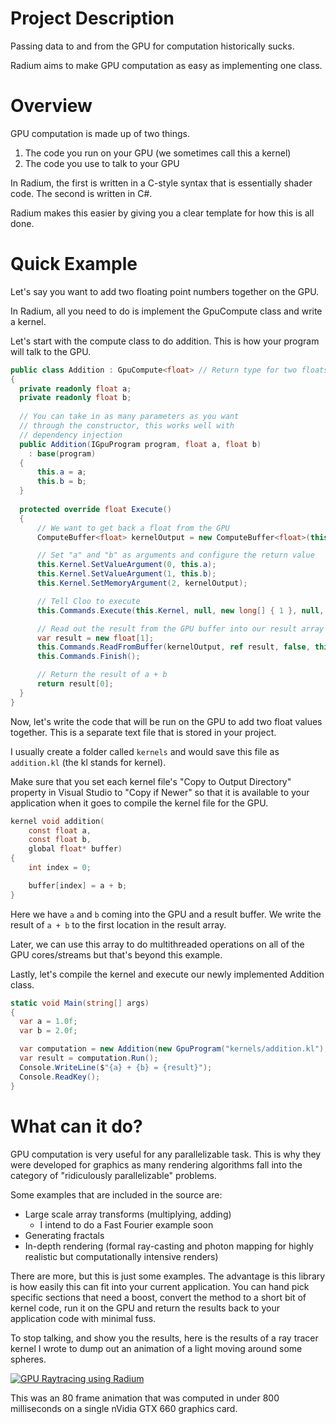 # Project Description

Passing data to and from the GPU for computation historically sucks.

Radium aims to make GPU computation as easy as implementing one class.

# Overview

GPU computation is made up of two things.

1. The code you run on your GPU (we sometimes call this a kernel)
2. The code you use to talk to your GPU

In Radium, the first is written in a C-style syntax that is essentially shader code.
The second is written in C#.

Radium makes this easier by giving you a clear template for how this is all done.

# Quick Example

Let's say you want to add two floating point numbers together on the GPU. 

In Radium, all you need to do is implement the GpuCompute class and write a kernel.

Let's start with the compute class to do addition. This is how your program will talk to the GPU.

```csharp
public class Addition : GpuCompute<float> // Return type for two floats added together is a float
{
  private readonly float a;
  private readonly float b;
  
  // You can take in as many parameters as you want
  // through the constructor, this works well with
  // dependency injection
  public Addition(IGpuProgram program, float a, float b)
    : base(program)
  {
      this.a = a;
      this.b = b;
  }
  
  protected override float Execute()
  {
      // We want to get back a float from the GPU
      ComputeBuffer<float> kernelOutput = new ComputeBuffer<float>(this.Context, ComputeMemoryFlags.WriteOnly, 1);

      // Set "a" and "b" as arguments and configure the return value
      this.Kernel.SetValueArgument(0, this.a);
      this.Kernel.SetValueArgument(1, this.b);
      this.Kernel.SetMemoryArgument(2, kernelOutput);

      // Tell Cloo to execute
      this.Commands.Execute(this.Kernel, null, new long[] { 1 }, null, this.Events);

      // Read out the result from the GPU buffer into our result array
      var result = new float[1];
      this.Commands.ReadFromBuffer(kernelOutput, ref result, false, this.Events);
      this.Commands.Finish();

      // Return the result of a + b
      return result[0];
  }
}
```

Now, let's write the code that will be run on the GPU to add two float values together.
This is a separate text file that is stored in your project.

I usually create a folder called ```kernels``` and would save this file as ```addition.kl``` (the kl stands for kernel).

Make sure that you set each kernel file's "Copy to Output Directory" property in Visual Studio to "Copy if Newer" so that it is available to your application when it goes to compile the kernel file for the GPU.

```c
kernel void addition(
	const float a, 
	const float b,
	global float* buffer)
{
	int index = 0;

	buffer[index] = a + b;
}
```

Here we have ```a``` and ```b``` coming into the GPU and a result buffer.
We write the result of ```a + b``` to the first location in the result array.

Later, we can use this array to do multithreaded operations on all of the GPU cores/streams but that's beyond this example.

Lastly, let's compile the kernel and execute our newly implemented Addition class.

```csharp
static void Main(string[] args)
{
  var a = 1.0f;
  var b = 2.0f;

  var computation = new Addition(new GpuProgram("kernels/addition.kl"), a, b);
  var result = computation.Run();
  Console.WriteLine($"{a} + {b} = {result}");
  Console.ReadKey();
}
```

# What can it do?

GPU computation is very useful for any parallelizable task. This is why they were developed for graphics as many rendering algorithms fall into the category of "ridiculously parallelizable" problems.

Some examples that are included in the source are:

* Large scale array transforms (multiplying, adding)
  * I intend to do a Fast Fourier example soon
* Generating fractals
* In-depth rendering (formal ray-casting and photon mapping for highly realistic but computationally intensive renders)

There are more, but this is just some examples. The advantage is this library is how easily this can fit into your current application. You can hand pick specific sections that need a boost, convert the method to a short bit of kernel code, run it on the GPU and return the results back to your application code with minimal fuss.

To stop talking, and show you the results, here is the results of a ray tracer kernel I wrote to dump out an animation of a light moving around some spheres.

[![GPU Raytracing using Radium](https://img.youtube.com/vi/Hu1327IZGQg/0.jpg)](https://www.youtube.com/watch?v=Hu1327IZGQg)

This was an 80 frame animation that was computed in under 800 milliseconds on a single nVidia GTX 660 graphics card.
